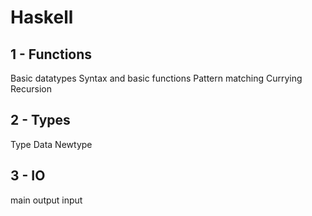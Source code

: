 
# Haskell

## 1 - Functions

Basic datatypes
Syntax and basic functions
Pattern matching
Currying
Recursion

## 2 - Types

Type
Data
Newtype

## 3 - IO

main
output
input
